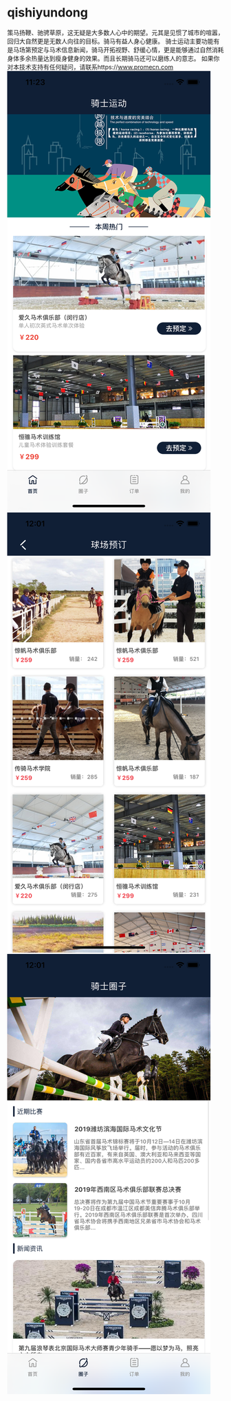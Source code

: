 # qishiyundong
策马扬鞭、驰骋草原，这无疑是大多数人心中的期望。元其是见惯了城市的喧嚣，回归大自然更是无数人向往的目标。骑马有益人身心健康。
骑士运动主要功能有是马场第预定与马术信息新闻，骑马开拓视野、舒缓心情，更是能够通过自然消耗身体多余热量达到瘦身健身的效果。而且长期骑马还可以磨练人的意志。
如果你对本技术支持有任何疑问，请联系https://www.promecn.com
![image](https://github.com/xianshijie/qishiyundong/blob/master/Simulator%20Screen%20Shot%20-%20iPhone%20Xs%20Max%20-%202019-10-14%20at%2011.23.55.png)
![image](https://github.com/xianshijie/qishiyundong/blob/master/Simulator%20Screen%20Shot%20-%20iPhone%20Xs%20Max%20-%202019-10-15%20at%2012.01.34.png)
![image](https://github.com/xianshijie/qishiyundong/blob/master/Simulator%20Screen%20Shot%20-%20iPhone%20Xs%20Max%20-%202019-10-15%20at%2012.01.44.png)

